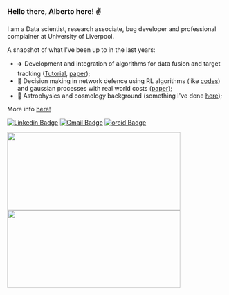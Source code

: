 ### Hello there, Alberto here! ✌️

I am a Data scientist, research associate, bug developer and professional complainer at University of Liverpool.

A snapshot of what I've been up to in the last years:
- ✈️ Development and integration of algorithms for data fusion and target tracking ([Tutorial](https://github.com/UoL-SignalProcessingGroup/StoneSoupNUTS), [paper](https://ieeexplore.ieee.org/document/11124070));
- 🤖 Decision making in network defence using RL algorithms (like [codes](https://github.com/A-acuto/RLYawningTitan)) and gaussian processes with real world costs ([paper](https://ieeexplore.ieee.org/document/11130046));  
- 🌌 Astrophysics and cosmology background (something I've done [here](https://academic.oup.com/mnras/article/508/3/3519/6381719)); 

More info [here!](https://a-acuto.github.io/)


[![Linkedin Badge](https://img.shields.io/badge/-albeacu-0077B5?style=for-the-badge&logo=linkedin&logoColor=white&link=https://www.linkedin.com/in/albeacu/)](https://www.linkedin.com/in/albeacu/)
[![Gmail Badge](https://img.shields.io/badge/-a.acuto@liverpool.ac.uk-c14438?style=flat-square&logo=Gmail&logoColor=white&link=mailto:a.acuto@liverpool.ac.uk)](mailto:a.acuto@liverpool.ac.uk)
[![orcid Badge](https://img.shields.io/badge/orcid-A6CE39?style=for-the-badge&logo=orcid&logoColor=white&link=https://orcid.org/0000-0003-0753-5131)](https://orcid.org/0000-0003-0753-5131)
<div>
<img height="180em" width="400em" src="https://github-readme-stats.vercel.app/api/top-langs/?username=A-acuto&show_icons=true&hide_border=false&theme=react&layout=compact&langs_count=4" />
<img height="180em" width="400em" src="https://github-readme-stats.vercel.app/api?username=A-acuto&show_icons=true&hide_border=false&theme=react" />
</div>
